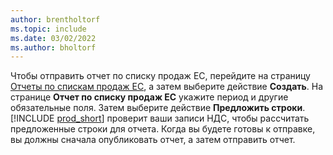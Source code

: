 ```yaml
---
author: brentholtorf
ms.topic: include
ms.date: 03/02/2022
ms.author: bholtorf
---
```


Чтобы отправить отчет по списку продаж EC, перейдите на страницу [Отчеты по спискам продаж EC](https://businesscentral.dynamics.com?page=321), а затем выберите действие **Создать**. На странице **Отчет по списку продаж ЕС** укажите период и другие обязательные поля. Затем выберите действие **Предложить строки**. [!INCLUDE [prod_short](../includes/prod_short.md)] проверит ваши записи НДС, чтобы рассчитать предложенные строки для отчета. Когда вы будете готовы к отправке, вы должны сначала опубликовать отчет, а затем отправить отчет.
